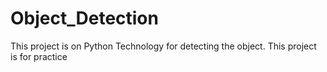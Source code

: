 # Object_Detection
This project is on Python Technology for detecting the object. This project is for practice
